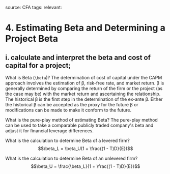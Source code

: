 source: CFA
tags: 
relevant: 

# 4. Estimating Beta and Determining a Project Beta

## i. calculate and interpret the beta and cost of capital for a project;

What is Beta (`\beta`)?
The determination of cost of capital under the CAPM approach involves the estimation of β, risk-free rate, and market return. β is generally determined by comparing the return of the firm or the project (as the case may be) with the market return and ascertaining the relationship. The historical β is the first step in the determination of the ex-ante β. Either the historical β can be accepted as the proxy for the future β or modifications can be made to make it conform to the future.

What is the pure-play method of estimating Beta?
The pure-play method can be used to take a comparable publicly traded company's beta and adjust it for financial leverage differences.

What is the calculation to determine Beta of a levered firm?
$$\beta_L = \beta_U(1 + \frac{(1 - T)D}{E})$$

What is the calculation to determine Beta of an unlevered firm?
$$\beta_U = \frac{\beta_L}{1 + \frac{(1 - T)D}{E}}$$

